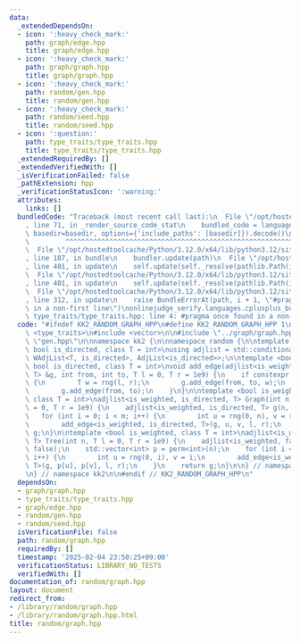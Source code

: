 ```yaml
---
data:
  _extendedDependsOn:
  - icon: ':heavy_check_mark:'
    path: graph/edge.hpp
    title: graph/edge.hpp
  - icon: ':heavy_check_mark:'
    path: graph/graph.hpp
    title: graph/graph.hpp
  - icon: ':heavy_check_mark:'
    path: random/gen.hpp
    title: random/gen.hpp
  - icon: ':heavy_check_mark:'
    path: random/seed.hpp
    title: random/seed.hpp
  - icon: ':question:'
    path: type_traits/type_traits.hpp
    title: type_traits/type_traits.hpp
  _extendedRequiredBy: []
  _extendedVerifiedWith: []
  _isVerificationFailed: false
  _pathExtension: hpp
  _verificationStatusIcon: ':warning:'
  attributes:
    links: []
  bundledCode: "Traceback (most recent call last):\n  File \"/opt/hostedtoolcache/Python/3.12.0/x64/lib/python3.12/site-packages/onlinejudge_verify/documentation/build.py\"\
    , line 71, in _render_source_code_stat\n    bundled_code = language.bundle(stat.path,\
    \ basedir=basedir, options={'include_paths': [basedir]}).decode()\n          \
    \         ^^^^^^^^^^^^^^^^^^^^^^^^^^^^^^^^^^^^^^^^^^^^^^^^^^^^^^^^^^^^^^^^^^^^^^^^^^^^^^^^^\n\
    \  File \"/opt/hostedtoolcache/Python/3.12.0/x64/lib/python3.12/site-packages/onlinejudge_verify/languages/cplusplus.py\"\
    , line 187, in bundle\n    bundler.update(path)\n  File \"/opt/hostedtoolcache/Python/3.12.0/x64/lib/python3.12/site-packages/onlinejudge_verify/languages/cplusplus_bundle.py\"\
    , line 401, in update\n    self.update(self._resolve(pathlib.Path(included), included_from=path))\n\
    \  File \"/opt/hostedtoolcache/Python/3.12.0/x64/lib/python3.12/site-packages/onlinejudge_verify/languages/cplusplus_bundle.py\"\
    , line 401, in update\n    self.update(self._resolve(pathlib.Path(included), included_from=path))\n\
    \  File \"/opt/hostedtoolcache/Python/3.12.0/x64/lib/python3.12/site-packages/onlinejudge_verify/languages/cplusplus_bundle.py\"\
    , line 312, in update\n    raise BundleErrorAt(path, i + 1, \"#pragma once found\
    \ in a non-first line\")\nonlinejudge_verify.languages.cplusplus_bundle.BundleErrorAt:\
    \ type_traits/type_traits.hpp: line 4: #pragma once found in a non-first line\n"
  code: "#ifndef KK2_RANDOM_GRAPH_HPP\n#define KK2_RANDOM_GRAPH_HPP 1\n\n#include\
    \ <type_traits>\n#include <vector>\n\n#include \"../graph/graph.hpp\"\n#include\
    \ \"gen.hpp\"\n\nnamespace kk2 {\n\nnamespace random {\n\ntemplate <bool is_weighted,\
    \ bool is_directed, class T = int>\nusing adjlist = std::conditional<is_weighted,\
    \ WAdjList<T, is_directed>, AdjList<is_directed>>;\n\ntemplate <bool is_weighted,\
    \ bool is_directed, class T = int>\nvoid add_edge(adjlist<is_weighted, is_directed,\
    \ T> &g, int from, int to, T l = 0, T r = 1e9) {\n    if constexpr (is_weighted)\
    \ {\n        T w = rng(l, r);\n        g.add_edge(from, to, w);\n    } else {\n\
    \        g.add_edge(from, to);\n    }\n}\n\ntemplate <bool is_weighted, bool is_directed,\
    \ class T = int>\nadjlist<is_weighted, is_directed, T> Graph(int n, int m, T l\
    \ = 0, T r = 1e9) {\n    adjlist<is_weighted, is_directed, T> g(n, false);\n \
    \   for (int i = 0; i < m; i++) {\n        int u = rng(0, n), v = rng(0, n);\n\
    \        add_edge<is_weighted, is_directed, T>(g, u, v, l, r);\n    }\n    return\
    \ g;\n}\n\ntemplate <bool is_weighted, class T = int>\nadjlist<is_weighted, false,\
    \ T> Tree(int n, T l = 0, T r = 1e9) {\n    adjlist<is_weighted, false, T> g(n,\
    \ false);\n    std::vector<int> p = perm<int>(n);\n    for (int i = 1; i < n;\
    \ i++) {\n        int u = rng(0, i), v = i;\n        add_edge<is_weighted, false,\
    \ T>(g, p[u], p[v], l, r);\n    }\n    return g;\n}\n\n} // namespace random\n\
    \n} // namespace kk2\n\n#endif // KK2_RANDOM_GRAPH_HPP\n"
  dependsOn:
  - graph/graph.hpp
  - type_traits/type_traits.hpp
  - graph/edge.hpp
  - random/gen.hpp
  - random/seed.hpp
  isVerificationFile: false
  path: random/graph.hpp
  requiredBy: []
  timestamp: '2025-02-04 23:50:25+09:00'
  verificationStatus: LIBRARY_NO_TESTS
  verifiedWith: []
documentation_of: random/graph.hpp
layout: document
redirect_from:
- /library/random/graph.hpp
- /library/random/graph.hpp.html
title: random/graph.hpp
---
```

